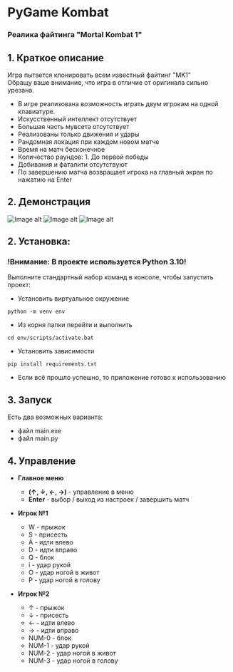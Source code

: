 # PyGame Kombat
### Реалика файтинга "Mortal Kombat 1"  
## 1. Краткое описание
Игра пытается клонировать всем известный файтинг "MK1"  
Обращу ваше внимание, что игра в отличие от оригинала сильно урезана.

* В игре реализована возможность играть двум игрокам на одной  
клавиатуре. 
* Искусственный интеллект отсутствует  
* Большая часть мувсета отсутствует
* Реализованы только движения и удары
* Рандомная локация при каждом новом матче
* Время на матч бесконечное
* Количество раундов: 1. До первой победы
* Добивания и фаталити отсутствуют
* По завершению матча возвращает игрока на главный экран по нажатию на Enter

## 2. Демонстрация
![Image alt](https://github.com/GooseInBacket/MK/blob/master/data/content/props/demo_1.png)
![Image alt](https://github.com/GooseInBacket/MK/blob/master/data/content/props/demo_2.png)
![Image alt](https://github.com/GooseInBacket/MK/blob/master/data/content/props/demo_3.png)

## 2. Установка:
### **!Внимание: В проекте используется Python 3.10!**

Выполните стандартный набор команд в консоле, чтобы запустить проект:
* Установить виртуальное окружение
```commandline
python -m venv env
```
* Из корня папки перейти и выполнить 
```commandline 
cd env/scripts/activate.bat
```
* Установить зависимости 
```commandline
pip install requirements.txt 
```
* Если всё прошло успешно, то приложение готово к использованию
## 3. Запуск
Есть два возможных варианта:
* файл main.exe
* файл main.py
## 4. Управление
* **Главное меню**
  * **(↑, ↓, ←, →)** - управление в меню
  * **Enter** - выбор / выход из настроек / завершить матч


* **Игрок №1**
  * W - прыжок
  * S - присесть
  * A - идти влево
  * D - идти вправо
  * Q - блок
  * i - удар рукой
  * O - удар ногой в живот
  * P - удар ногой в голову


* **Игрок №2**
  * ↑ - прыжок
  * ↓ - присесть
  * ← - идти влево
  * → - идти вправо
  * NUM-0 - блок
  * NUM-1 - удар рукой
  * NUM-2 - удар ногой в живот
  * NUM-3 - удар ногой в голову
